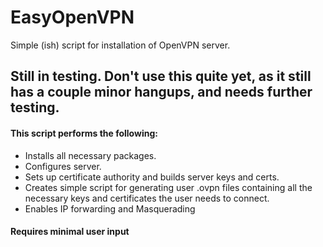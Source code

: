# EasyOpenVPN
Simple (ish) script for installation of OpenVPN server.

## Still in testing. Don't use this quite yet, as it still has a couple minor hangups, and needs further testing.

#### This script performs the following:
- Installs all necessary packages.
- Configures server.
- Sets up certificate authority and builds server keys and certs.
- Creates simple script for generating user .ovpn files containing all the necessary keys and certificates the user needs to connect.
- Enables IP forwarding and Masquerading

#### Requires minimal user input

